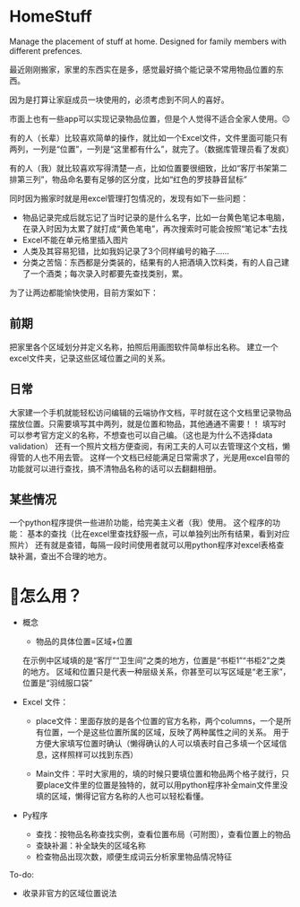 # HomeStuff
 Manage the placement of stuff at home. Designed for family members with different prefences.

 最近刚刚搬家，家里的东西实在是多，感觉最好搞个能记录不常用物品位置的东西。

 因为是打算让家庭成员一块使用的，必须考虑到不同人的喜好。
 
 市面上也有一些app可以实现记录物品位置，但是个人觉得不适合全家人使用。😔
 
 有的人（长辈）比较喜欢简单的操作，就比如一个Excel文件，文件里面可能只有两列，一列是“位置”，一列是“这里都有什么”，就完了。（数据库管理员看了发疯）
 
 有的人（我）就比较喜欢写得清楚一点，比如位置要很细致，比如“客厅书架第二排第三列”，物品命名要有足够的区分度，比如“红色的罗技静音鼠标”

同时因为搬家时就是用excel管理打包情况的，发现有如下一些问题：
* 物品记录完成后就忘记了当时记录的是什么名字，比如一台黄色笔记本电脑，在录入时因为太累了就打成“黄色笔电”，再次搜索时可能会按照“笔记本”去找
* Excel不能在单元格里插入图片
* 人类及其容易犯错，比如我妈记录了3个同样编号的箱子......
* 分类之苦恼：东西都是分类装的，结果有的人把酒填入饮料类，有的人自己建了一个酒类；每次录入时都要先查找类别，累。

为了让两边都能愉快使用，目前方案如下：
## 前期
 把家里各个区域划分并定义名称，拍照后用画图软件简单标出名称。
 建立一个excel文件夹，记录这些区域位置之间的关系。
## 日常
 大家建一个手机就能轻松访问编辑的云端协作文档，平时就在这个文档里记录物品摆放位置。只需要填写其中两列，就是位置和物品，其他通通不需要！！
 填写时可以参考官方定义的名称，不想查也可以自己编。（这也是为什么不选择data validation）
 还有一个照片文档方便查阅，有闲工夫的人可以去管理这个文档，懒得管的人也不用去管。
 这样一个文档已经能满足日常需求了，光是用excel自带的功能就可以进行查找，搞不清物品名称的话可以去翻翻相册。
## 某些情况
 一个python程序提供一些进阶功能，给完美主义者（我）使用。
 这个程序的功能：
   基本的查找（比在excel里查找舒服一点，可以单独列出所有结果，看到对应照片）
   还有就是查错，每隔一段时间使用者就可以用python程序对excel表格查缺补漏，查出不合理的地方。
 
 # 💫怎么用？
 * 概念
 
   - 物品的具体位置=区域+位置
   
   在示例中区域填的是“客厅”“卫生间”之类的地方，位置是“书柜1”“书柜2”之类的地方。
   区域和位置只是代表一种层级关系，你甚至可以写区域是“老王家”，位置是“羽绒服口袋”
  
 * Excel 文件：
  
   - place文件：里面存放的是各个位置的官方名称，两个columns，一个是所有位置，一个是这些位置所属的区域，反映了两种属性之间的关系。
   用于方便大家填写位置时确认（懒得确认的人可以填表时自己多填一个区域信息，这样照样可以找到东西）
 
   - Main文件：平时大家用的，填的时候只要填位置和物品两个格子就行，只要place文件里的位置是独特的，就可以用python程序补全main文件里没填的区域，懒得记官方名称的人也可以轻松看懂。
  
 * Py程序
   - 查找：按物品名称查找实例，查看位置布局（可附图），查看位置上的物品
   - 查缺补漏：补全缺失的区域名称
   - 检查物品出现次数，顺便生成词云分析家里物品情况特征
  
 To-do:
 * 收录非官方的区域位置说法
 
